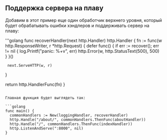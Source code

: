 ## Поддержка сервера на плаву
Добавим в этот пример еще один обработчик верхнего уровня, который будет обрабатывать ошибки хэндлеров и поддерживать сервер на плаву:


'''golang
 func recoverHandler(next http.Handler) http.Handler {
     fn := func(w http.ResponseWriter, r *http.Request) {
     defer func() {
       if err := recover(); err != nil {
         log.Printf("panic: %+v", err)
         http.Error(w, http.StatusText(500), 500)
       }
     }()
 
     next.ServeHTTP(w, r)
   }
 
   return http.HandlerFunc(fn)
 }
 ```
 
Главная функция будет выглядеть так:

```golang
 func main() {
   commonHandlers := New(loggingHandler, recoverHandler)
   http.Handle("/about/", commonHandlers.ThenFunc(aboutHandler))
   http.Handle("/", commonHandlers.ThenFunc(indexHandler))
   http.ListenAndServe(":8000", nil)
 }
 ```
